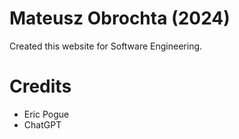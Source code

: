 # Mateusz Obrochta (2024)
Created this website for Software Engineering.

# Credits
- Eric Pogue
- ChatGPT
